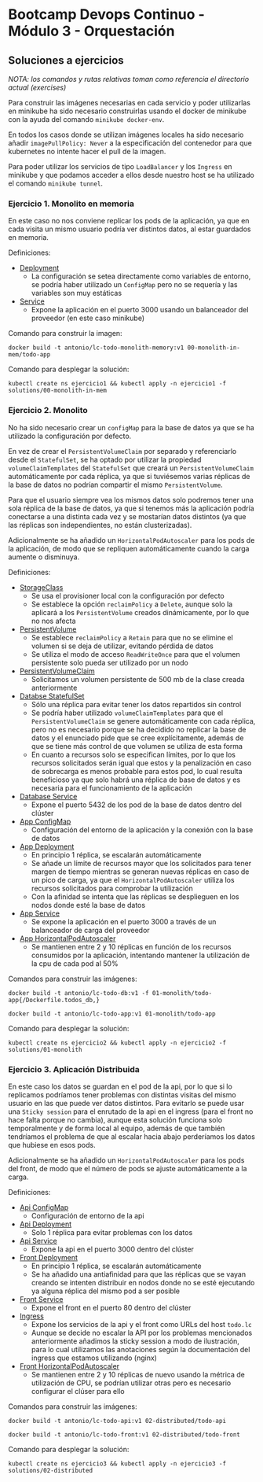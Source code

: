 # Bootcamp Devops Continuo - Módulo 3 - Orquestación

## Soluciones a ejercicios

*NOTA: los comandos y rutas relativas toman como referencia el directorio actual (exercises)*

Para construir las imágenes necesarias en cada servicio y poder utilizarlas en minikube ha sido necesario construirlas usando el docker de minikube con la ayuda del comando `minikube docker-env`.

En todos los casos donde se utilizan imágenes locales ha sido necesario añadir `imagePullPolicy: Never` a la especificación del contenedor para que kubernetes no intente hacer el pull de la imagen.

Para poder utilizar los servicios de tipo `LoadBalancer` y los `Ingress` en minikube y que podamos acceder a ellos desde nuestro host se ha utilizado el comando `minikube tunnel`.

### Ejercicio 1. Monolito en memoria

En este caso no nos conviene replicar los pods de la aplicación, ya que en cada visita un mismo usuario podría ver distintos datos, al estar guardados en memoria.

Definiciones:

* [Deployment](solutions/00-monolith-in-mem/00-depoyment.yaml)
  * La configuración se setea directamente como variables de entorno, se podría haber utilizado un `ConfigMap` pero no se requería y las variables son muy estáticas
* [Service](solutions/00-monolith-in-mem/01-service.yaml)
  * Expone la aplicación en el puerto 3000 usando un balanceador del proveedor (en este caso minikube)

Comando para construir la imagen:

`docker build -t antonio/lc-todo-monolith-memory:v1 00-monolith-in-mem/todo-app`

Comando para desplegar la solución:

`kubectl create ns ejercicio1 && kubectl apply -n ejercicio1 -f solutions/00-monolith-in-mem`

### Ejercicio 2. Monolito

No ha sido necesario crear un `configMap` para la base de datos ya que se ha utilizado la configuración por defecto.

En vez de crear el `PersistentVolumeClaim` por separado y referenciarlo desde el `StatefulSet`, se ha optado por utilizar la propiedad `volumeClaimTemplates` del `StatefulSet` que creará un `PersistentVolumeClaim` automáticamente por cada réplica, ya que si tuviésemos varias réplicas de la base de datos no podrían compartir el mismo `PersistentVolume`.

Para que el usuario siempre vea los mismos datos solo podremos tener una sola réplica de la base de datos, ya que si tenemos más la aplicación podría conectarse a una distinta cada vez y se mostarían datos distintos (ya que las réplicas son independientes, no están clusterizadas).

Adicionalmente se ha añadido un `HorizontalPodAutoscaler` para los pods de la aplicación, de modo que se repliquen automáticamente cuando la carga aumente o disminuya.

Definiciones:

* [StorageClass](solutions/01-monolith/00-storageClass.yaml)
  * Se usa el provisioner local con la configuración por defecto
  * Se establece la opción `reclaimPolicy` a `Delete`, aunque solo la aplicará a los `PersistentVolume` creados dinámicamente, por lo que no nos afecta
* [PersistentVolume](solutions/01-monolith/01-persistentVolume.yaml)
  * Se establece `reclaimPolicy` a `Retain` para que no se elimine el volumen si se deja de utilizar, evitando pérdida de datos
  * Se utiliza el modo de acceso `ReadWriteOnce` para que el volumen persistente solo pueda ser utilizado por un nodo
* [PersistentVolumeClaim](solutions/01-monolith/02-persistentVolumeClaim.yaml)
  * Solicitamos un volumen persistente de 500 mb de la clase creada anteriormente
* [Databse StatefulSet](solutions/01-monolith/03-statefulSet.yaml)
  * Sólo una réplica para evitar tener los datos repartidos sin control
  * Se podría haber utilizado `volumeClaimTemplates` para que el `PersistentVolumeClaim` se genere automáticamente con cada réplica, pero no es necesario porque se ha decidido no replicar la base de datos y el enunciado pide que se cree explícitamente, además de que se tiene más control de que volumen se utiliza de esta forma
  * En cuanto a recursos solo se especifican límites, por lo que los recursos solicitados serán igual que estos y la penalización en caso de sobrecarga es menos probable para estos pod, lo cual resulta beneficioso ya que solo habrá una réplica de base de datos y es necesaria para el funcionamiento de la aplicación
* [Database Service](solutions/01-monolith/04-db-service.yaml)
  * Expone el puerto 5432 de los pod de la base de datos dentro del clúster
* [App ConfigMap](solutions/01-monolith/05-configMap.yaml)
  * Configuración del entorno de la aplicación y la conexión con la base de datos
* [App Deployment](solutions/01-monolith/06-deployment.yaml)
  * En principio 1 réplica, se escalarán automáticamente
  * Se añade un límite de recursos mayor que los solicitados para tener margen de tiempo mientras se generan nuevas réplicas en caso de un pico de carga, ya que el `HorizontalPodAutoscaler` utiliza los recursos solicitados para comprobar la utilización
  * Con la afinidad se intenta que las réplicas se desplieguen en los nodos donde esté la base de datos
* [App Service](solutions/01-monolith/07-app-service.yaml)
  * Se expone la aplicación en el puerto 3000 a través de un balanceador de carga del proveedor
* [App HorizontalPodAutoscaler](solutions/01-monolith/08-horizontalPodAutoscaler.yaml)
  * Se mantienen entre 2 y 10 réplicas en función de los recursos consumidos por la aplicación, intentando mantener la utilización de la cpu de cada pod al 50%

Comandos para construir las imágenes:

`docker build -t antonio/lc-todo-db:v1 -f 01-monolith/todo-app{/Dockerfile.todos_db,}`

`docker build -t antonio/lc-todo-app:v1 01-monolith/todo-app`

Comando para desplegar la solución:

`kubectl create ns ejercicio2 && kubectl apply -n ejercicio2 -f solutions/01-monolith`

### Ejercicio 3. Aplicación Distribuida

En este caso los datos se guardan en el pod de la api, por lo que si lo replicamos podríamos tener problemas con distintas visitas del mismo usuario en las que puede ver datos distintos. Para evitarlo se puede usar una `Sticky session` para el enrutado de la api en el ingress (para el front no hace falta porque no cambia), aunque esta solución funciona solo temporalmente y de forma local al equipo, además de que también tendríamos el problema de que al escalar hacia abajo perderíamos los datos que hubiese en esos pods.

Adicionalmente se ha añadido un `HorizontalPodAutoscaler` para los pods del front, de modo que el número de pods se ajuste automáticamente a la carga.

Definiciones:

* [Api ConfigMap](solutions/02-distributed/00-api-configMap.yaml)
  * Configuración de entorno de la api
* [Api Deployment](solutions/02-distributed/01-api-deployment.yaml)
  * Solo 1 réplica para evitar problemas con los datos
* [Api Service](solutions/02-distributed/02-api-service.yaml)
  * Expone la api en el puerto 3000 dentro del clúster
* [Front Deployment](solutions/02-distributed/03-front-deployment.yaml)
  * En principio 1 réplica, se escalarán automáticamente
  * Se ha añadido una antiafinidad para que las réplicas que se vayan creando se intenten distribuir en nodos donde no se esté ejecutando ya alguna réplica del mismo pod a ser posible
* [Front Service](solutions/02-distributed/04-front-service.yaml)
  * Expone el front en el puerto 80 dentro del clúster
* [Ingress](solutions/02-distributed/05-ingress.yaml)
  * Expone los servicios de la api y el front como URLs del host `todo.lc`
  * Aunque se decide no escalar la API por los problemas mencionados anteriormente añadimos la sticky session a modo de ilustración, para lo cual utilizamos las anotaciones según la documentación del ingress que estamos utilizando (nginx)
* [Front HorizontalPodAutoscaler](solutions/02-distributed/06-horizontalPodAutoscaler.yaml)
  * Se mantienen entre 2 y 10 réplicas de nuevo usando la métrica de utilización de CPU, se podrían utilizar otras pero es necesario configurar el clúser para ello

Comandos para construir las imágenes:

`docker build -t antonio/lc-todo-api:v1 02-distributed/todo-api`

`docker build -t antonio/lc-todo-front:v1 02-distributed/todo-front`

Comando para desplegar la solución:

`kubectl create ns ejercicio3 && kubectl apply -n ejercicio3 -f solutions/02-distributed`
